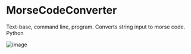 # MorseCodeConverter
Text-base, command line, program. Converts string input to morse code. Python

![image](https://github.com/lauraporsch/MorseCodeConverter/assets/127047376/fff3c4e0-a28b-4ac3-aa14-d8590d70094b)
